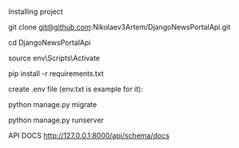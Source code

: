 Installing project

git clone git@github.com:Nikolaev3Artem/DjangoNewsPortalApi.git

cd DjangoNewsPortalApi

source env\Scripts\Activate

pip install -r requirements.txt

create .env file (env.txt is example for it):

python manage.py migrate

python manage.py runserver

API DOCS http://127.0.0.1:8000/api/schema/docs